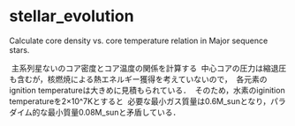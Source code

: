 # stellar_evolution
Calculate core density vs. core temperature relation in Major sequence stars.

  主系列星ないのコア密度とコア温度の関係を計算する
  中心コアの圧力は縮退圧も含むが，核燃焼による熱エネルギー獲得を考えていないので，
  各元素のignition temperatureは大きめに見積もられている．
  そのため，水素のiginition temperatureを2×10^7Kとすると
  必要な最小ガス質量は0.6M_sunとなり，パラダイム的な最小質量0.08M_sunと矛盾している．
